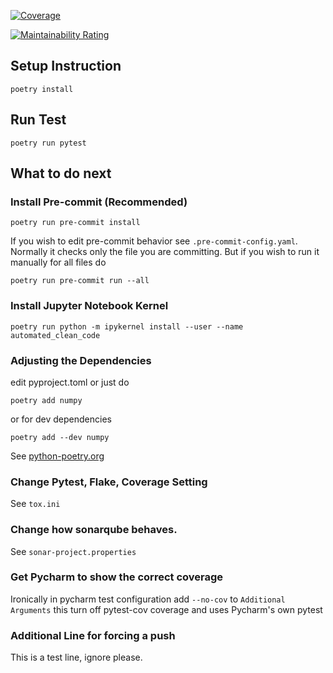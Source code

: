 [![Coverage](https://sonarcloud.io/api/project_badges/measure?project=jtlantz_automated-clean-code&metric=coverage)](https://sonarcloud.io/summary/new_code?id=jtlantz_automated-clean-code)

[![Maintainability Rating](https://sonarcloud.io/api/project_badges/measure?project=jtlantz_automated-clean-code&metric=sqale_rating)](https://sonarcloud.io/summary/new_code?id=jtlantz_automated-clean-code)

## Setup Instruction
```
poetry install
```

## Run Test
```
poetry run pytest
```

## What to do next

### Install Pre-commit (Recommended)
```
poetry run pre-commit install
```
If you wish to edit pre-commit behavior see ```.pre-commit-config.yaml```.
Normally it checks only the file you are committing. But if you wish to run it manually for all files do
```
poetry run pre-commit run --all
```

### Install Jupyter Notebook Kernel
```
poetry run python -m ipykernel install --user --name automated_clean_code
```

### Adjusting the Dependencies
edit pyproject.toml or just do
```
poetry add numpy
```
or for dev dependencies
```
poetry add --dev numpy
```
See [python-poetry.org](https://python-poetry.org/)

### Change Pytest, Flake, Coverage Setting
See ```tox.ini```

### Change how sonarqube behaves.
See ```sonar-project.properties```

### Get Pycharm to show the correct coverage
Ironically in pycharm test configuration add `--no-cov` to `Additional Arguments` this turn off pytest-cov coverage and uses Pycharm's own pytest

### Additional Line for forcing a push
This is a test line, ignore please.
